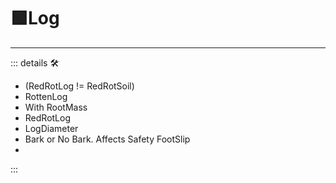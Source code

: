 # 🟩<ekos>Log</ekos>

---

<!-- =================================================== -->
<!-- =================================================== -->
<!-- =================================================== -->
<!-- =================================================== -->
<!-- =================================================== -->
::: details 🛠

- (RedRotLog != RedRotSoil)
- RottenLog
- With RootMass
- RedRotLog
- LogDiameter
- Bark or No Bark. Affects Safety FootSlip
-

:::
